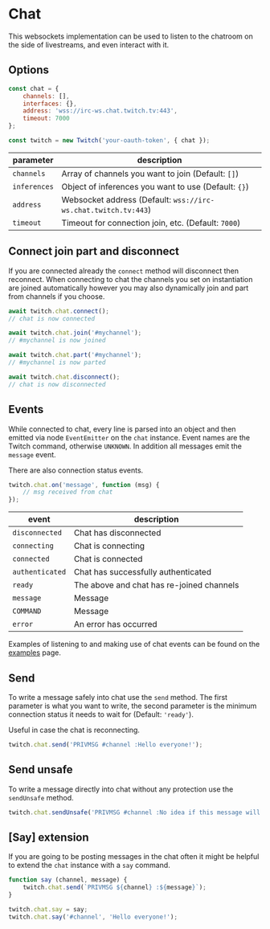 # Chat

This websockets implementation can be used to listen to the chatroom on the side of livestreams, and even interact with it.

## Options

```javascript
const chat = {
    channels: [],
    interfaces: {},
    address: 'wss://irc-ws.chat.twitch.tv:443',
    timeout: 7000
};

const twitch = new Twitch('your-oauth-token', { chat });
```

| parameter | description |
| - | - |
| `channels` | Array of channels you want to join (Default: `[]`) |
| `inferences` | Object of inferences you want to use (Default: `{}`) |
| `address` | Websocket address (Default: `wss://irc-ws.chat.twitch.tv:443`) |
| `timeout` | Timeout for connection join, etc. (Default: `7000`) |

## Connect join part and disconnect

If you are connected already the `connect` method will disconnect then reconnect. When connecting to chat the channels you set on instantiation are joined automatically however you may also dynamically join and part from channels if you choose.

```javascript
await twitch.chat.connect();
// chat is now connected

await twitch.chat.join('#mychannel');
// #mychannel is now joined

await twitch.chat.part('#mychannel');
// #mychannel is now parted

await twitch.chat.disconnect();
// chat is now disconnected
```

## Events

While connected to chat, every line is parsed into an object and then emitted via node `EventEmitter` on the `chat` instance. Event names are the Twitch command, otherwise `UNKNOWN`. In addition all messages emit the `message` event.

There are also connection status events.

```javascript
twitch.chat.on('message', function (msg) {
    // msg received from chat
});
```

| event | description |
| - | - |
| `disconnected` | Chat has disconnected |
| `connecting` | Chat is connecting |
| `connected` | Chat is connected |
| `authenticated` | Chat has successfully authenticated |
| `ready` | The above and chat has re-joined channels |
| `message` | Message |
| `COMMAND` | Message |
| `error` | An error has occurred |

Examples of listening to and making use of chat events can be found on the [examples](docs-md/examples) page.

## Send

To write a message safely into chat use the `send` method. The first parameter is what you want to write, the second parameter is the minimum connection status it needs to wait for (Default: `'ready'`).

Useful in case the chat is reconnecting.

```javascript
twitch.chat.send('PRIVMSG #channel :Hello everyone!');
```

## Send unsafe

To write a message directly into chat without any protection use the `sendUnsafe` method.

```javascript
twitch.chat.sendUnsafe('PRIVMSG #channel :No idea if this message will show up');
```

## [Say] extension

If you are going to be posting messages in the chat often it might be helpful to extend the `chat` instance with a `say` command.

```javascript
function say (channel, message) {
    twitch.chat.send(`PRIVMSG ${channel} :${message}`);
}

twitch.chat.say = say;
twitch.chat.say('#channel', 'Hello everyone!');
```
